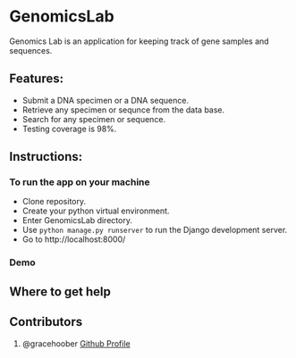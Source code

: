 # GenomicsLab
Genomics Lab is an application for keeping track of gene samples and sequences.

## Features:
* Submit a DNA specimen or a DNA sequence.
* Retrieve any specimen or sequnce from the data base.
* Search for any specimen or sequence.
* Testing coverage is 98%.

## Instructions:
### To run the app on your machine
- Clone repository.
- Create your python virtual environment.
- Enter GenomicsLab directory.
- Use `python manage.py runserver` to run the Django development server.
- Go to http://localhost:8000/

### Demo

## Where to get help

## Contributors
1. @gracehoober [Github Profile](https://github.com/gracehoober)



